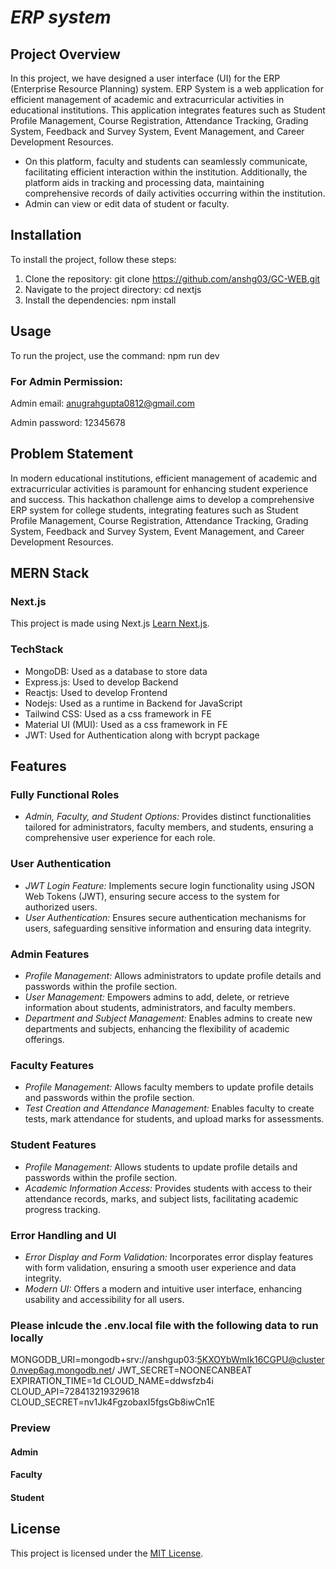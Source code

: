 # *ERP system*

## Project Overview

In this project, we have designed a user interface (UI) for the ERP (Enterprise Resource Planning) system. ERP System is a web application for efficient management of academic and extracurricular activities in educational institutions. This application integrates features such as Student Profile Management, Course Registration, Attendance Tracking, Grading System, Feedback and Survey System, Event Management, and Career Development Resources.
- On this platform, faculty and students can seamlessly communicate, facilitating efficient interaction within the institution. Additionally, the platform aids in tracking and processing data, maintaining comprehensive records of daily activities occurring within the institution.
- Admin can view or edit data of student or faculty.

## Installation

To install the project, follow these steps:

1. Clone the repository: git clone https://github.com/anshg03/GC-WEB.git
2. Navigate to the project directory: cd nextjs
3. Install the dependencies: npm install

## Usage

To run the project, use the command: npm run dev

### For Admin Permission:
Admin email: anugrahgupta0812@gmail.com

Admin password: 12345678


## Problem Statement

In modern educational institutions, efficient management of academic and extracurricular activities is paramount for enhancing student experience and success. This hackathon challenge aims to develop a comprehensive ERP system for college students, integrating features such as Student Profile Management, Course Registration, Attendance Tracking, Grading System, Feedback and Survey System, Event Management, and Career Development Resources.

## MERN Stack

### Next.js

This project is made using Next.js [Learn Next.js](https://nextjs.org/learn).

### TechStack

- MongoDB: Used as a database to store data
- Express.js: Used to develop Backend
- Reactjs: Used to develop Frontend
- Nodejs: Used as a runtime in Backend for JavaScript
- Tailwind CSS: Used as a css framework in FE
- Material UI (MUI): Used as a css framework in FE
- JWT: Used for Authentication along with bcrypt package

## Features

### Fully Functional Roles
- *Admin, Faculty, and Student Options:* Provides distinct functionalities tailored for administrators, faculty members, and students, ensuring a comprehensive user experience for each role.

### User Authentication
- *JWT Login Feature:* Implements secure login functionality using JSON Web Tokens (JWT), ensuring secure access to the system for authorized users.
- *User Authentication:* Ensures secure authentication mechanisms for users, safeguarding sensitive information and ensuring data integrity.

### Admin Features
- *Profile Management:* Allows administrators to update profile details and passwords within the profile section.
- *User Management:* Empowers admins to add, delete, or retrieve information about students, administrators, and faculty members.
- *Department and Subject Management:* Enables admins to create new departments and subjects, enhancing the flexibility of academic offerings.

### Faculty Features
- *Profile Management:* Allows faculty members to update profile details and passwords within the profile section.
- *Test Creation and Attendance Management:* Enables faculty to create tests, mark attendance for students, and upload marks for assessments.
  
### Student Features
- *Profile Management:* Allows students to update profile details and passwords within the profile section.
- *Academic Information Access:* Provides students with access to their attendance records, marks, and subject lists, facilitating academic progress tracking.

### Error Handling and UI
- *Error Display and Form Validation:* Incorporates error display features with form validation, ensuring a smooth user experience and data integrity.
- *Modern UI:* Offers a modern and intuitive user interface, enhancing usability and accessibility for all users.

### Please inlcude the .env.local file with the following data to run locally
MONGODB_URI=mongodb+srv://anshgup03:5KXOYbWmIk16CGPU@cluster0.nvep6ag.mongodb.net/
JWT_SECRET=NOONECANBEAT
EXPIRATION_TIME=1d
CLOUD_NAME=ddwsfzb4i
CLOUD_API=728413219329618
CLOUD_SECRET=nv1Jk4FgzobaxI5fgsGb8iwCn1E

### Preview

#### Admin

#### Faculty

#### Student


## License

This project is licensed under the [MIT License](LICENSE.md).
